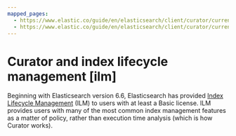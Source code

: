 ```yaml
---
mapped_pages:
  - https://www.elastic.co/guide/en/elasticsearch/client/curator/current/ilm.html
  - https://www.elastic.co/guide/en/elasticsearch/client/curator/current/index.html
---
```


# Curator and index lifecycle management [ilm]

Beginning with Elasticsearch version 6.6, Elasticsearch has provided [Index Lifecycle Management](docs-content://manage-data/lifecycle/index-lifecycle-management.md) (ILM) to users with at least a Basic license. ILM provides users with many of the most common index management features as a matter of policy, rather than execution time analysis (which is how Curator works).

